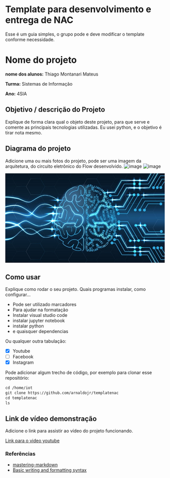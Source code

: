 # Template para desenvolvimento e entrega de NAC

Esse é um guia simples, o grupo pode e deve modificar o template conforme necessidade. 

# Nome do projeto

**nome dos alunos:** Thiago Montanari Mateus

**Turma:** Sistemas de Informação

**Ano:** 4SIA

## Objetivo / descrição do Projeto

Explique de forma clara qual o objeto deste projeto, para que serve e comente as principais tecnologias utilizadas. 
Eu usei python, e o objetivo é tirar nota mesmo.

## Diagrama do projeto

Adicione uma ou mais fotos do projeto, pode ser uma imagem da arquitetura, do circuito eletrônico do Flow desenvolvido. 
![image](https://user-images.githubusercontent.com/62015531/158923303-b702d067-caa5-424e-9211-047637eb5725.png)
![image](https://user-images.githubusercontent.com/62015531/158923328-6e00374f-84c7-45b5-aab2-2d296415487a.png)


<img src="/imagem.jpg" width="550">


## Como usar 

Explique como rodar o seu projeto. Quais programas instalar, como configurar... 

* Pode ser utilizado marcadores
* Para ajudar na formatação
* Instalar visual studio code
* instalar jupyter notebook
* instalar python
* e quaisquer dependencias

Ou qualquer outra tabulação:

- [x] Youtube
- [ ] Facebook 
- [x] Instagram

Pode adicionar algum trecho de código, por exemplo para clonar esse repositório:

    cd /home/iot
    git clone https://github.com/arnaldojr/templatenac
    cd templatenac
    ls


## Link de vídeo demonstração

Adicione o link para assistir ao vídeo do projeto funcionando.

[Link para o video youtube](https://www.youtube.com/watch?v=xva71wynxS0)


### Referências 

* [mastering-markdown](https://guides.github.com/features/mastering-markdown/)
* [Basic writing and formatting syntax](https://docs.github.com/en/github/writing-on-github/getting-started-with-writing-and-formatting-on-github/basic-writing-and-formatting-syntax)
